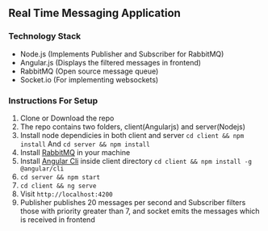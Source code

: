 ## Real Time Messaging Application
### Technology Stack
- Node.js (Implements Publisher and Subscriber for RabbitMQ)
- Angular.js (Displays the filtered messages in frontend)
- RabbitMQ (Open source message queue)
- Socket.io (For implementing websockets)

### Instructions For Setup
1. Clone or Download the repo
2. The repo contains two folders, client(Angularjs) and server(Nodejs)
3. Install node dependicies in both client and server
`cd client && npm install` And `cd server && npm install`
4. Install [RabbitMQ](https://www.rabbitmq.com/download.html) in your machine
5. Install [Angular Cli](https://cli.angular.io/) inside client directory `cd client && npm install -g @angular/cli`
6. `cd server && npm start`
7. `cd client && ng serve`
8. Visit `http://localhost:4200`
9. Publisher publishes 20 messages per second and Subscriber filters those with priority greater than 7, and socket emits the messages which is received in frontend
